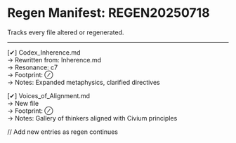 # Regen Manifest: REGEN20250718

Tracks every file altered or regenerated.

---

[✔] Codex_Inherence.md  
→ Rewritten from: Inherence.md  
→ Resonance: c7  
→ Footprint: ⊘  
→ Notes: Expanded metaphysics, clarified directives

[✔] Voices_of_Alignment.md  
→ New file  
→ Footprint: ⊘  
→ Notes: Gallery of thinkers aligned with Civium principles

// Add new entries as regen continues